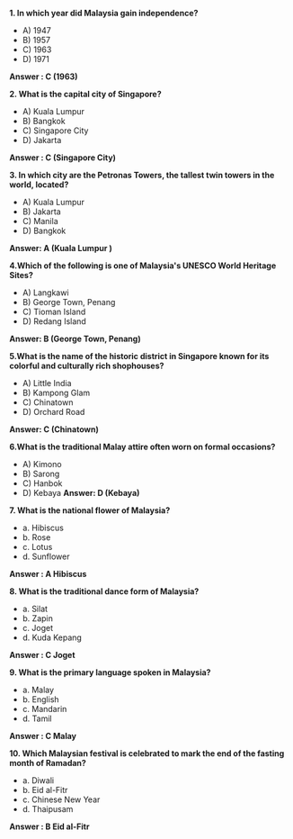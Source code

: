 **1. In which year did Malaysia gain independence?**
- A) 1947
- B) 1957
- C) 1963
- D) 1971

**Answer : C (1963)** 

**2. What is the capital city of Singapore?**
- A) Kuala Lumpur
- B) Bangkok
- C) Singapore City
- D) Jakarta
  
**Answer : C (Singapore City)**

**3. In which city are the Petronas Towers, the tallest twin towers in the world, located?**
- A) Kuala Lumpur
- B) Jakarta
- C) Manila
- D) Bangkok
  
**Answer: A (Kuala Lumpur )**

**4.Which of the following is one of Malaysia's UNESCO World Heritage Sites?**
- A) Langkawi
- B) George Town, Penang
- C) Tioman Island
- D) Redang Island
  
**Answer: B (George Town, Penang)**

**5.What is the name of the historic district in Singapore known for its colorful and culturally rich shophouses?**
- A) Little India
- B) Kampong Glam
- C) Chinatown
- D) Orchard Road

**Answer: C (Chinatown)**

**6.What is the traditional Malay attire often worn on formal occasions?**
- A) Kimono
- B) Sarong
- C) Hanbok
- D) Kebaya
**Answer: D (Kebaya)**
  
**7. What is the national flower of Malaysia?**
- a. Hibiscus
- b. Rose
- c. Lotus
- d. Sunflower

**Answer : A Hibiscus**


**8. What is the traditional dance form of Malaysia?**
- a. Silat
- b. Zapin
- c. Joget
- d. Kuda Kepang


**Answer : C Joget**


**9. What is the primary language spoken in Malaysia?**
- a. Malay
- b. English
- c. Mandarin
- d. Tamil

**Answer : C Malay**

**10. Which Malaysian festival is celebrated to mark the end of the fasting month of Ramadan?**
- a. Diwali
- b. Eid al-Fitr
- c. Chinese New Year
- d. Thaipusam

**Answer : B Eid al-Fitr**

